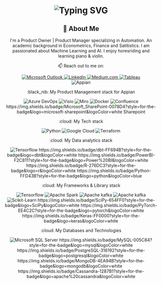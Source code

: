 <div align="center">
    <h1>
        <img src="https://readme-typing-svg.herokuapp.com?font=Jetbrains+mono&size=40&duration=3000&color=33FF33&center=true&vCenter=true&width=435&lines=Hey..+I'm+Mahum;This+is..;..my+Github..;" alt="Typing SVG"/>
    </h1>
</div>

<div align="center">
    <h2>🚀 About Me</h2>
    <p>I'm a Product Owner | Product Manager specializing in Automation. An academic background in Econometrics, Finance and Satitistics. I am passionated about Machine Learning and AI. I enjoy horesriding and learning piano & violin.</p>
</div>

<div align="center">
    <!-- Replace href with your links -->
    <p>📫 Reach out to me on:</p>
    <a href="mailto:email@example.com">
        <img src="https://img.shields.io/badge/Microsoft_Outlook-0078D4?style=for-the-badge&logo=microsoft-outlook&logoColor=black" alt="Microsoft Outlook"/>
    <a href="https://www.linkedin.com/in/mahum-tofiq">
        <img src="https://img.shields.io/badge/LinkedIn-0077B5?style=for-the-badge&logo=linkedin&logoColor=white" alt="LinkedIn"/>
    <a href="https://medium.com/@mahumtofiq">
        <img src="https://img.shields.io/badge/Medium-12100E?style=for-the-badge&logo=medium&logoColor=white" alt="Medium.com"/>
    <a href="https://public.tableau.com/profile/mahum.tofiq">
        <img src="https://img.shields.io/badge/Tableau-E97627?style=for-the-badge&logo=Tableau&logoColor=white" alt="Tableau"/>
  </a>
<br>
<div align="center">
    <!-- Replace with your tech skills -->
    <img src="https://img.shields.io/badge/Appian-2322F0?style=for-the-badge&logo=Appian&logoColor=white" alt="Appian" />
    <p>:black_nib: My Product Management stack for Appian </p>
    <img src="https://img.shields.io/badge/Azure_DevOps-0078D7?style=for-the-badge&logo=azure-devops&logoColor=white" alt="Azure DevOps" />
    <img src="https://img.shields.io/badge/Microsoft_Visio-3955A3?style=for-the-badge&logo=microsoft-visio&logoColor=white" alt="Visio" />
    <img src="https://img.shields.io/badge/Miro-F7C922?style=for-the-badge&logo=Miro&logoColor=050036" alt="Miro" />
    <img src="https://img.shields.io/badge/Trello-0052CC?style=for-the-badge&logo=trello&logoColor=white" alt="Docker" />
    <img src="https://img.shields.io/badge/confluence-%23172BF4.svg?style=for-the-badge&logo=confluence&logoColor=white" alt="Confluence" />
  	https://img.shields.io/badge/Microsoft_SharePoint-0078D4?style=for-the-badge&logo=microsoft-sharepoint&logoColor=white Sharepoint
<br>
    <p>:cloud: My Tech stack</p>
    <img src="https://img.shields.io/badge/Python-FFD43B?style=for-the-badge&logo=python&logoColor=blue" alt="Python" />
    <img src="![Docker](https://img.shields.io/badge/docker-%230db7ed.svg?style=for-the-badge&logo=docker&logoColor=white)" alt="Google Cloud" />
    <img src="![Docker](https://img.shields.io/badge/docker-%230db7ed.svg?style=for-the-badge&logo=docker&logoColor=white)" alt="Terraform" />
<br>
    <p>:cloud: My Data analytics stack</p>
    <img src="https://img.shields.io/badge/TensorFlow-FF6F00?style=for-the-badge&logo=TensorFlow&logoColor=white" alt="Tensorflow" />
  https://img.shields.io/badge/dbt-FF694B?style=for-the-badge&logo=dbt&logoColor=white
  https://img.shields.io/badge/PowerBI-F2C811?style=for-the-badge&logo=Power%20BI&logoColor=white
https://img.shields.io/badge/R-276DC3?style=for-the-badge&logo=r&logoColor=white
https://img.shields.io/badge/Python-FFD43B?style=for-the-badge&logo=python&logoColor=blue

<br>
    <p>:cloud: My Frameworks & Library stack</p>
    <img src="https://img.shields.io/badge/TensorFlow-FF6F00?style=for-the-badge&logo=TensorFlow&logoColor=white" alt="Tensorflow" />
    <img src="https://img.shields.io/badge/Apache_Spark-FFFFFF?style=for-the-badge&logo=apachespark&logoColor=#E35A16" alt="Apache Spark" />
    <img src="https://img.shields.io/badge/Apache_Kafka-231F20?style=for-the-badge&logo=apache-kafka&logoColor=white" alt="Apache kafka" />
    <img src="https://img.shields.io/badge/Apache_Kafka-231F20?style=for-the-badge&logo=apache-kafka&logoColor=white" alt="Apache kafka" />
    <img src=" https://img.shields.io/badge/scikit_learn-F7931E?style=for-the-badge&logo=scikit-learn&logoColor=white" alt="Scikit-Learn" />
https://img.shields.io/badge/SciPy-654FF0?style=for-the-badge&logo=SciPy&logoColor=white
https://img.shields.io/badge/PyTorch-EE4C2C?style=for-the-badge&logo=pytorch&logoColor=white
https://img.shields.io/badge/Keras-FF0000?style=for-the-badge&logo=keras&logoColor=white

<br>
    <p>:cloud: My Databases and Technologies </p>
    <img src="https://img.shields.io/badge/Microsoft_SQL_Server-CC2927?style=for-the-badge&logo=microsoft-sql-server&logoColor=white" alt="Microsoft SQL Server" />
  https://img.shields.io/badge/MySQL-005C84?style=for-the-badge&logo=mysql&logoColor=white
https://img.shields.io/badge/PostgreSQL-316192?style=for-the-badge&logo=postgresql&logoColor=white
    https://img.shields.io/badge/MongoDB-4EA94B?style=for-the-badge&logo=mongodb&logoColor=white
  https://img.shields.io/badge/Cassandra-1287B1?style=for-the-badge&logo=apache%20cassandra&logoColor=white

</div>
</div>
<!--
- 🔭 I’m currently working on ... - 🌱 I’m currently learning ... - 👯 I’m looking to collaborate on ... - 🤔 I’m looking for help with ... - 💬 Ask me about ... - ⚡ Fun fact: ... -->
